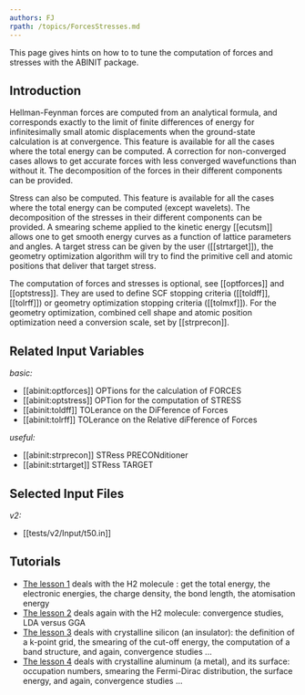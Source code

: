 ```yaml
---
authors: FJ
rpath: /topics/ForcesStresses.md
---
```

<!--
This file is automatically generated by mksite.py. All changes will be lost.
Change the input yaml files or the python code
-->

This page gives hints on how to to tune the computation of forces and stresses with the ABINIT package.

## Introduction

Hellman-Feynman forces are computed from an analytical formula, and
corresponds exactly to the limit of finite differences of energy for
infinitesimally small atomic displacements when the ground-state calculation
is at convergence. This feature is available for all the cases where the total
energy can be computed. A correction for non-converged cases allows to get
accurate forces with less converged wavefunctions than without it. The
decomposition of the forces in their different components can be provided.

Stress can also be computed. This feature is available for all the cases where
the total energy can be computed (except wavelets). The decomposition of the
stresses in their different components can be provided. A smearing scheme
applied to the kinetic energy [[ecutsm]] allows one to get smooth energy
curves as a function of lattice parameters and angles. A target stress can be
given by the user ([[strtarget]]), the geometry optimization algorithm will
try to find the primitive cell and atomic positions that deliver that target
stress.

The computation of forces and stresses is optional, see [[optforces]] and
[[optstress]]. They are used to define SCF stopping criteria ([[toldff]],
[[tolrff]]) or geometry optimization stopping criteria ([[tolmxf]]). For the
geometry optimization, combined cell shape and atomic position optimization
need a conversion scale, set by [[strprecon]].



## Related Input Variables

*basic:*

- [[abinit:optforces]]  OPTions for the calculation of FORCES
- [[abinit:optstress]]  OPTion for the computation of STRESS
- [[abinit:toldff]]  TOLerance on the DiFference of Forces
- [[abinit:tolrff]]  TOLerance on the Relative diFference of Forces
 
*useful:*

- [[abinit:strprecon]]  STRess PRECONditioner
- [[abinit:strtarget]]  STRess TARGET
 

## Selected Input Files

*v2:*

- [[tests/v2/Input/t50.in]]
 

## Tutorials

* [The lesson 1](../../tutorial/generated_files/lesson_base1.html) deals with the H2 molecule : get the total energy, the electronic energies, the charge density, the bond length, the atomisation energy 
* [The lesson 2](../../tutorial/generated_files/lesson_base2.html) deals again with the H2 molecule: convergence studies, LDA versus GGA 
* [The lesson 3](../../tutorial/generated_files/lesson_base3.html) deals with crystalline silicon (an insulator): the definition of a k-point grid, the smearing of the cut-off energy, the computation of a band structure, and again, convergence studies ...
* [The lesson 4](../../tutorial/generated_files/lesson_base4.html) deals with crystalline aluminum (a metal), and its surface: occupation numbers, smearing the Fermi-Dirac distribution, the surface energy, and again, convergence studies ...

